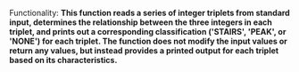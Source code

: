 Functionality: **This function reads a series of integer triplets from standard input, determines the relationship between the three integers in each triplet, and prints out a corresponding classification ('STAIRS', 'PEAK', or 'NONE') for each triplet. The function does not modify the input values or return any values, but instead provides a printed output for each triplet based on its characteristics.**